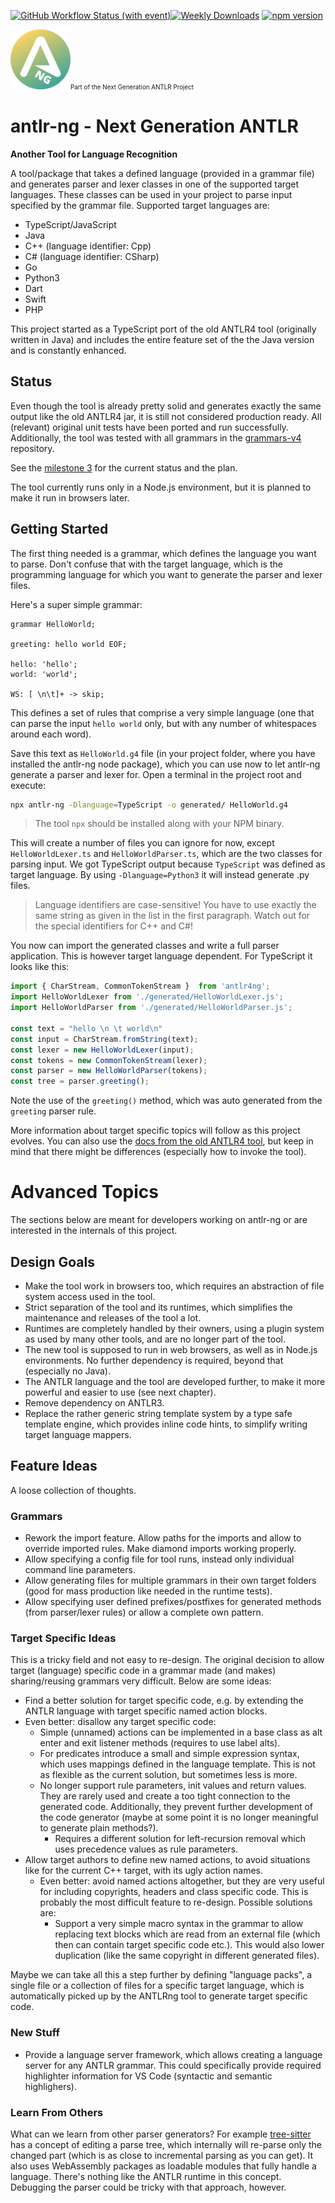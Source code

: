 [![GitHub Workflow Status (with event)](https://img.shields.io/github/actions/workflow/status/mike-lischke/ANTLRng/nodejs.yml?style=for-the-badge&logo=github)](https://github.com/mike-lischke/antlr-ng/actions/workflows/nodejs.yml)[![Weekly Downloads](https://img.shields.io/npm/dw/antlr-ng?style=for-the-badge&color=blue)](https://www.npmjs.com/package/antlr-ng)
[![npm version](https://img.shields.io/npm/v/antlr-ng?style=for-the-badge&color=yellow)](https://www.npmjs.com/package/antlr-ng)

<img src="https://raw.githubusercontent.com/mike-lischke/mike-lischke/master/images/ANTLRng2.svg" title="ANTLR Next Generation" alt="ANTLRng" width="96" height="96"/><label style="font-size: 70%">Part of the Next Generation ANTLR Project</label>


# antlr-ng - Next Generation ANTLR

**Another Tool for Language Recognition**

A tool/package that takes a defined language (provided in a grammar file) and generates  parser and lexer classes in one of the supported target languages. These classes can be used in your project to parse input specified by the grammar file. Supported target languages are:

- TypeScript/JavaScript
- Java
- C++ (language identifier: Cpp)
- C# (language identifier: CSharp)
- Go
- Python3
- Dart
- Swift
- PHP

This project started as a TypeScript port of the old ANTLR4 tool (originally written in Java) and includes the entire feature set of the the Java version and is constantly enhanced.

## Status

Even though the tool is already pretty solid and generates exactly the same output like the old ANTLR4 jar, it is still not considered production ready. All (relevant) original unit tests have been ported and run successfully. Additionally, the tool was tested with all grammars in the [grammars-v4](https://github.com/mike-lischke/grammars-v4) repository.

See the [milestone 3](https://github.com/mike-lischke/ANTLRng/issues/10) for the current status and the plan.

The tool currently runs only in a Node.js environment, but it is planned to make it run in browsers later.

## Getting Started

The first thing needed is a grammar, which defines the language you want to parse. Don't confuse that with the target language, which is the programming language for which you want to generate the parser and lexer files.

Here's a super simple grammar:

```antlr
grammar HelloWorld;

greeting: hello world EOF;

hello: 'hello';
world: 'world';

WS: [ \n\t]+ -> skip;

```

This defines a set of rules that comprise a very simple language (one that can parse the input `hello world` only, but with any number of whitespaces around each word).

Save this text as `HelloWorld.g4` file (in your project folder, where you have installed the antlr-ng node package), which you can use now to let antlr-ng generate a parser and lexer for. Open a terminal in the project root and execute:

```bash
npx antlr-ng -Dlanguage=TypeScript -o generated/ HelloWorld.g4
```

> The tool `npx` should be installed along with your NPM binary.
 
This will create a number of files you can ignore for now, except `HelloWorldLexer.ts` and `HelloWorldParser.ts`, which are the two classes for parsing input. We got TypeScript output because `TypeScript` was defined as target language. By using `-Dlanguage=Python3` it will instead generate .py files.

> Language identifiers are case-sensitive! You have to use exactly the same string as given in the list in the first paragraph. Watch out for the special identifiers for C++ and C#!

You now can import the generated classes and write a full parser application. This is however target language dependent. For TypeScript it looks like this:

```typescript
import { CharStream, CommonTokenStream }  from 'antlr4ng';
import HelloWorldLexer from './generated/HelloWorldLexer.js';
import HelloWorldParser from './generated/HelloWorldParser.js';

const text = "hello \n \t world\n"
const input = CharStream.fromString(text);
const lexer = new HelloWorldLexer(input);
const tokens = new CommonTokenStream(lexer);
const parser = new HelloWorldParser(tokens);
const tree = parser.greeting();
```

Note the use of the `greeting()` method, which was auto generated from the `greeting` parser rule.

More information about target specific topics will follow as this project evolves. You can also use the [docs from the old ANTLR4 tool](https://github.com/antlr/antlr4/tree/dev/doc), but keep in mind that there might be differences (especially how to invoke the tool).

# Advanced Topics

The sections below are meant for developers working on antlr-ng or are interested in the internals of this project.

## Design Goals

- Make the tool work in browsers too, which requires an abstraction of file system access used in the tool.
- Strict separation of the tool and its runtimes, which simplifies the maintenance and releases of the tool a lot.
- Runtimes are completely handled by their owners, using a plugin system as used by many other tools, and are no longer part of the tool.
- The new tool is supposed to run in web browsers, as well as in Node.js environments. No further dependency is required, beyond that (especially no Java).
- The ANTLR language and the tool are developed further, to make it more powerful and easier to use (see next chapter).
- Remove dependency on ANTLR3.
- Replace the rather generic string template system by a type safe template engine, which provides inline code hints, to simplify writing target language mappers.

## Feature Ideas

A loose collection of thoughts.

### Grammars

- Rework the import feature. Allow paths for the imports and allow to override imported rules. Make diamond imports working properly.
- Allow specifying a config file for tool runs, instead only individual command line parameters.
- Allow generating files for multiple grammars in their own target folders (good for mass production like needed in the runtime tests).
- Allow specifying user defined prefixes/postfixes for generated methods (from parser/lexer rules) or allow a complete own pattern.

### Target Specific Ideas

This is a tricky field and not easy to re-design. The original decision to allow target (language) specific code in a grammar made (and makes) sharing/reusing grammars very difficult. Below are some ideas:

- Find a better solution for target specific code, e.g. by extending the ANTLR language with target specific named action blocks.
- Even better: disallow any target specific code:
    - Simple (unnamed) actions can be implemented in a base class as alt enter and exit listener methods (requires to use label alts).
    - For predicates introduce a small and simple expression syntax, which uses mappings defined in the language template. This is not as flexible as the current solution, but sometimes less is more.
    - No longer support rule parameters, init values and return values. They are rarely used and create a too tight connection to the generated code. Additionally, they prevent further development of the code generator (maybe at some point it is no longer meaningful to generate plain methods?).
        - Requires a different solution for left-recursion removal which uses precedence values as rule parameters.
- Allow target authors to define new named actions, to avoid situations like for the current C++ target, with its ugly action names.
    - Even better: avoid named actions altogether, but they are very useful for including copyrights, headers and class specific code. This is probably the most difficult feature to re-design. Possible solutions are:
        - Support a very simple macro syntax in the grammar to allow replacing text blocks which are read from an external file (which then can contain target specific code etc.). This would also lower duplication (like the same copyright in different generated files).

Maybe we can take all this a step further by defining "language packs", a single file or a collection of files for a specific target language, which is automatically picked up by the ANTLRng tool to generate target specific code.

### New Stuff

- Provide a language server framework, which allows creating a language server for any ANTLR grammar. This could specifically provide required highlighter information for VS Code (syntactic and semantic highlighers).

### Learn From Others

What can we learn from other parser generators? For example [tree-sitter](https://tree-sitter.github.io/tree-sitter/) has a concept of editing a parse tree, which internally will re-parse only the changed part (which is as close to incremental parsing as you can get). It also uses WebAssembly packages as loadable modules that fully handle a language. There's nothing like the ANTLR runtime in this concept. Debugging the parser could be tricky with that approach, however.
